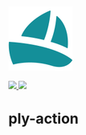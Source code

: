 <a href="https://ply-ct.com">
  <img alt="ply-logo" src="https://raw.githubusercontent.com/ply-ct/ply/master/docs/img/ply-logo.png" width="128">
</a>
<br><br>
<a href="https://github.com/ply-ct/ply-action/actions">
  <img src="https://github.com/ply-ct/ply-action/workflows/build/badge.svg" />
</a>
<a href="https://github.com/ply-ct/ply-action/actions">
  <img src="https://ply-ct.com/ply/badge/passing.svg" />
</a>

# ply-action